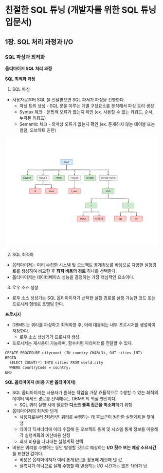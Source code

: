 # 친절한 SQL 튜닝 (개발자를 위한 SQL 튜닝 입문서)

## 1장. SQL 처리 과정과 I/O

### SQL 파싱과 최적화

**옵티마이저 SQL 처리 과정**


**SQL 최적화 과정**
1) SQL 파싱
- 사용자로부터 SQL 을 전달받으면 SQL 파서가 파싱을 진행한다.
  - 파싱 트리 생성  - SQL 문을 이루는 개별 구성요소를 분석해서 파싱 트리 생성
  - Syntax 체크 - 문법적 오류가 없는지 확인 (ex. 사용할 수 없는 키워드, 순서, 누락된 키워드)
  - Semantic 체크 - 의미상 오류가 없는지 확인 (ex. 존재하지 않는 테이블 또는 컬럼, 오브젝트 권한)

<img alt="img.png" src="img.png" width="550" title="SQL 파싱 트리"/>

2) SQL 최적화
- 옵티마이저는 미리 수집한 시스템 및 오브젝트 통계정보를 바탕으로 다양한 실행경로를 생성하여 비교한 후 **최저 비용의 경로** 하나를 선택한다.
- 옵티마이저는 데이터베이스 성능을 결정하는 가장 핵심적인 요소이다.

3) 로우 소스 생성
- 로우 소스 생성기는 SQL 옵티마이저가 선택한 실행 경로를 실행 가능한 코드 또는 프로시저 형태로 포맷팅 한다.

**프로시저**
- DBMS 는 쿼리를 파싱하고 최적화한 후, 이에 대응되는 내부 프로시저를 생성하여 저장한다.
  - 로우 소스 생성기가 프로시저 생성
- 프로시저는 재사용이 가능하며, 함수처럼 파라미터를 전달할 수 있다.

```mysql
CREATE PROCEDURE citycount (IN country CHAR(3), OUT cities INT)
BEGIN
  SELECT COUNT(*) INTO cities FROM world.city
  WHERE CountryCode = country;
END
```

**SQL 옵티마이저 (비용 기반 옵티마이저)**
- SQL 옵티마이저는 사용자가 원하는 작업을 가장 효율적으로 수행할 수 있는 최적의 데이터 액세스 경로를 선택해주는 DBMS 의 핵심 엔진이다.
  - SQL 쿼리 실행 시에 필요한 **디스크 블록 접근을 최소화**하기 위함
- 옵티마이저의 최적화 단계
  - 사용자로부터 전달받은 쿼리를 수행하는 데 후보군이 될만한 실행계획들 찾아냄
  - 데이터 딕셔너리에 미리 수집해 둔 오브젝트 통계 및 시스템 통계 정보를 이용해 각 실행계획의 예산비용 산정
  - 최저 비용을 나타내는 실행계획 선택
- 비용은 쿼리를 수행하는 동안 발생할 것으로 예상하는 **I/O 횟수 또는 예상 소요시간**을 표현한 값이다.
  - 비용은 옵티마이저가 여러 통계정보를 활용해 계산해 낸 값
  - 실측치가 아니므로 실제 수행할 때 발생하는 I/O 시간과는 많은 차이가 남

